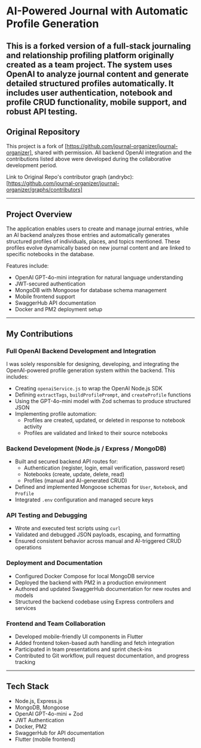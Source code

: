 # AI-Powered Journal with Automatic Profile Generation

This is a forked version of a full-stack journaling and relationship profiling platform originally created as a team project. The system uses OpenAI to analyze journal content and generate detailed structured profiles automatically. It includes user authentication, notebook and profile CRUD functionality, mobile support, and robust API testing.
---
## Original Repository

This project is a fork of [https://github.com/journal-organizer/journal-organizer], shared with permission. All backend OpenAI integration and the contributions listed above were developed during the collaborative development period.

Link to Original Repo's contributor graph (andrybc):
[https://github.com/journal-organizer/journal-organizer/graphs/contributors] 

---

## Project Overview

The application enables users to create and manage journal entries, while an AI backend analyzes those entries and automatically generates structured profiles of individuals, places, and topics mentioned. These profiles evolve dynamically based on new journal content and are linked to specific notebooks in the database.

Features include:
- OpenAI GPT-4o-mini integration for natural language understanding
- JWT-secured authentication
- MongoDB with Mongoose for database schema management
- Mobile frontend support
- SwaggerHub API documentation
- Docker and PM2 deployment setup

---

## My Contributions

### Full OpenAI Backend Development and Integration
I was solely responsible for designing, developing, and integrating the OpenAI-powered profile generation system within the backend. This includes:
- Creating `openaiService.js` to wrap the OpenAI Node.js SDK
- Defining `extractTags`, `buildProfilePrompt`, and `createProfile` functions
- Using the GPT-4o-mini model with Zod schemas to produce structured JSON
- Implementing profile automation:
  - Profiles are created, updated, or deleted in response to notebook activity
  - Profiles are validated and linked to their source notebooks

### Backend Development (Node.js / Express / MongoDB)
- Built and secured backend API routes for:
  - Authentication (register, login, email verification, password reset)
  - Notebooks (create, update, delete, read)
  - Profiles (manual and AI-generated CRUD)
- Defined and implemented Mongoose schemas for `User`, `Notebook`, and `Profile`
- Integrated `.env` configuration and managed secure keys

### API Testing and Debugging
- Wrote and executed test scripts using `curl`
- Validated and debugged JSON payloads, escaping, and formatting
- Ensured consistent behavior across manual and AI-triggered CRUD operations

### Deployment and Documentation
- Configured Docker Compose for local MongoDB service
- Deployed the backend with PM2 in a production environment
- Authored and updated SwaggerHub documentation for new routes and models
- Structured the backend codebase using Express controllers and services

### Frontend and Team Collaboration
- Developed mobile-friendly UI components in Flutter
- Added frontend token-based auth handling and fetch integration
- Participated in team presentations and sprint check-ins
- Contributed to Git workflow, pull request documentation, and progress tracking

---

## Tech Stack

- Node.js, Express.js
- MongoDB, Mongoose
- OpenAI GPT-4o-mini + Zod
- JWT Authentication
- Docker, PM2
- SwaggerHub for API documentation
- Flutter (mobile frontend)




